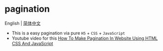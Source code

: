 # pagination
  English | [简体中文](https://github.com/Ashuai-jpg/pagination/blob/master/README-zh_CN.md)
- This is a easy pagination via pure `H5` + `CSS` + `JavaScript`
- Youtube video for this [How To Make Pagination In Website Using HTML CSS And JavaScript](https://www.youtube.com/watch?v=Ejdir7bwCpk)
